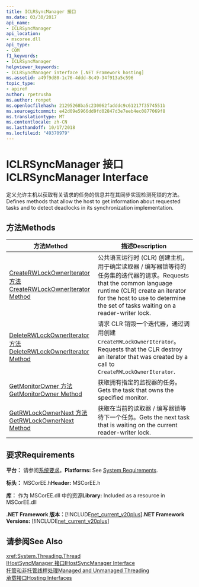 ```yaml
---
title: ICLRSyncManager 接口
ms.date: 03/30/2017
api_name:
- ICLRSyncManager
api_location:
- mscoree.dll
api_type:
- COM
f1_keywords:
- ICLRSyncManager
helpviewer_keywords:
- ICLRSyncManager interface [.NET Framework hosting]
ms.assetid: a49f9d80-1c76-4ddd-8c49-34f913a5c596
topic_type:
- apiref
author: rpetrusha
ms.author: ronpet
ms.openlocfilehash: 21295268ba5c230062fadddc9c61217f3574551b
ms.sourcegitcommit: e42d09e5966dd9fd02847d3e7eeb4ec0877069f8
ms.translationtype: MT
ms.contentlocale: zh-CN
ms.lasthandoff: 10/17/2018
ms.locfileid: "49370979"
---
```

# <a name="iclrsyncmanager-interface"></a><span data-ttu-id="a1aac-102">ICLRSyncManager 接口</span><span class="sxs-lookup"><span data-stu-id="a1aac-102">ICLRSyncManager Interface</span></span>
<span data-ttu-id="a1aac-103">定义允许主机以获取有关请求的任务的信息并在其同步实现检测死锁的方法。</span><span class="sxs-lookup"><span data-stu-id="a1aac-103">Defines methods that allow the host to get information about requested tasks and to detect deadlocks in its synchronization implementation.</span></span>  
  
## <a name="methods"></a><span data-ttu-id="a1aac-104">方法</span><span class="sxs-lookup"><span data-stu-id="a1aac-104">Methods</span></span>  
  
|<span data-ttu-id="a1aac-105">方法</span><span class="sxs-lookup"><span data-stu-id="a1aac-105">Method</span></span>|<span data-ttu-id="a1aac-106">描述</span><span class="sxs-lookup"><span data-stu-id="a1aac-106">Description</span></span>|  
|------------|-----------------|  
|[<span data-ttu-id="a1aac-107">CreateRWLockOwnerIterator 方法</span><span class="sxs-lookup"><span data-stu-id="a1aac-107">CreateRWLockOwnerIterator Method</span></span>](iclrsyncmanager-createrwlockowneriterator-method.md)|<span data-ttu-id="a1aac-108">公共语言运行时 (CLR) 创建主机，用于确定读取器 / 编写器锁等待的任务集的迭代器的请求。</span><span class="sxs-lookup"><span data-stu-id="a1aac-108">Requests that the common language runtime (CLR) create an iterator for the host to use to determine the set of tasks waiting on a reader-writer lock.</span></span>|  
|[<span data-ttu-id="a1aac-109">DeleteRWLockOwnerIterator 方法</span><span class="sxs-lookup"><span data-stu-id="a1aac-109">DeleteRWLockOwnerIterator Method</span></span>](iclrsyncmanager-deleterwlockowneriterator-method.md)|<span data-ttu-id="a1aac-110">请求 CLR 销毁一个迭代器，通过调用创建`CreateRWLockOwnerIterator`。</span><span class="sxs-lookup"><span data-stu-id="a1aac-110">Requests that the CLR destroy an iterator that was created by a call to `CreateRWLockOwnerIterator`.</span></span>|  
|[<span data-ttu-id="a1aac-111">GetMonitorOwner 方法</span><span class="sxs-lookup"><span data-stu-id="a1aac-111">GetMonitorOwner Method</span></span>](iclrsyncmanager-getmonitorowner-method.md)|<span data-ttu-id="a1aac-112">获取拥有指定的监视器的任务。</span><span class="sxs-lookup"><span data-stu-id="a1aac-112">Gets the task that owns the specified monitor.</span></span>|  
|[<span data-ttu-id="a1aac-113">GetRWLockOwnerNext 方法</span><span class="sxs-lookup"><span data-stu-id="a1aac-113">GetRWLockOwnerNext Method</span></span>](iclrsyncmanager-getrwlockownernext-method.md)|<span data-ttu-id="a1aac-114">获取在当前的读取器 / 编写器锁等待下一个任务。</span><span class="sxs-lookup"><span data-stu-id="a1aac-114">Gets the next task that is waiting on the current reader-writer lock.</span></span>|  
  
## <a name="requirements"></a><span data-ttu-id="a1aac-115">要求</span><span class="sxs-lookup"><span data-stu-id="a1aac-115">Requirements</span></span>  
 <span data-ttu-id="a1aac-116">**平台：** 请参阅[系统要求](../../get-started/system-requirements.md)。</span><span class="sxs-lookup"><span data-stu-id="a1aac-116">**Platforms:** See [System Requirements](../../get-started/system-requirements.md).</span></span>  
  
 <span data-ttu-id="a1aac-117">**标头：** MSCorEE.h</span><span class="sxs-lookup"><span data-stu-id="a1aac-117">**Header:** MSCorEE.h</span></span>  
  
 <span data-ttu-id="a1aac-118">**库：** 作为 MSCorEE.dll 中的资源</span><span class="sxs-lookup"><span data-stu-id="a1aac-118">**Library:** Included as a resource in MSCorEE.dll</span></span>  
  
 <span data-ttu-id="a1aac-119">**.NET Framework 版本：**[!INCLUDE[net_current_v20plus](../../../../includes/net-current-v20plus-md.md)]</span><span class="sxs-lookup"><span data-stu-id="a1aac-119">**.NET Framework Versions:** [!INCLUDE[net_current_v20plus](../../../../includes/net-current-v20plus-md.md)]</span></span>  
  
## <a name="see-also"></a><span data-ttu-id="a1aac-120">请参阅</span><span class="sxs-lookup"><span data-stu-id="a1aac-120">See Also</span></span>  
 <xref:System.Threading.Thread>  
 [<span data-ttu-id="a1aac-121">IHostSyncManager 接口</span><span class="sxs-lookup"><span data-stu-id="a1aac-121">IHostSyncManager Interface</span></span>](ihostsyncmanager-interface.md)  
 <span data-ttu-id="a1aac-122">[托管和非托管线程处理](/previous-versions/dotnet/netframework-4.0/5s8ee185(v=vs.100))</span><span class="sxs-lookup"><span data-stu-id="a1aac-122">[Managed and Unmanaged Threading](/previous-versions/dotnet/netframework-4.0/5s8ee185(v=vs.100))</span></span>  
 [<span data-ttu-id="a1aac-123">承载接口</span><span class="sxs-lookup"><span data-stu-id="a1aac-123">Hosting Interfaces</span></span>](hosting-interfaces.md)
